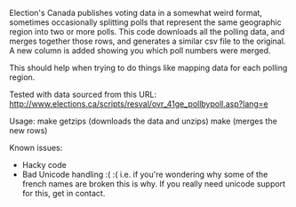 Election's Canada publishes voting data in a somewhat weird format, sometimes occasionally splitting polls that represent the same geographic region into two or more polls. This code downloads all the polling data, and merges together those rows, and generates a similar csv file to the original. A new column is added showing you which poll numbers were merged.

This should help when trying to do things like mapping data for each polling region.

Tested with data sourced from this URL:
http://www.elections.ca/scripts/resval/ovr_41ge_pollbypoll.asp?lang=e

Usage:
make getzips (downloads the data and unzips)
make (merges the new rows)

Known issues:
* Hacky code
* Bad Unicode handling :( :( i.e. if you're wondering why some of the french names are broken this is why. If you really need unicode support for this, get in contact.